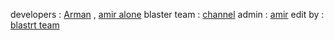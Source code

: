 developers : [Arman](telegram.me/l_U_A) , [amir alone](telegram.me/AntiSudo)
blaster team : [channel](telegram.me/blaster_tm)
admin : [amir](telegram.me/Xx_avenger_xX)
edit by : [blastrt team](telegram.me/blaster_tm)
